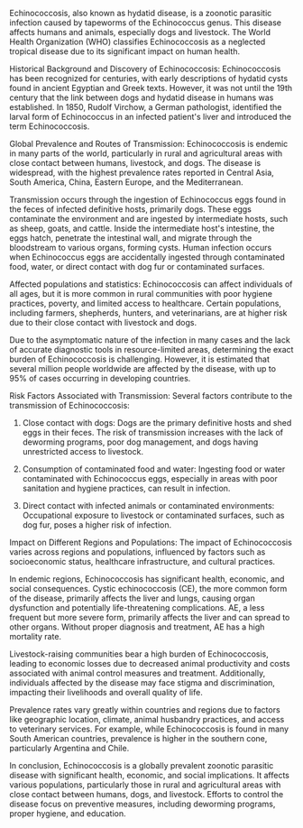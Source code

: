 Echinococcosis, also known as hydatid disease, is a zoonotic parasitic infection caused by tapeworms of the Echinococcus genus. This disease affects humans and animals, especially dogs and livestock. The World Health Organization (WHO) classifies Echinococcosis as a neglected tropical disease due to its significant impact on human health.

Historical Background and Discovery of Echinococcosis:
Echinococcosis has been recognized for centuries, with early descriptions of hydatid cysts found in ancient Egyptian and Greek texts. However, it was not until the 19th century that the link between dogs and hydatid disease in humans was established. In 1850, Rudolf Virchow, a German pathologist, identified the larval form of Echinococcus in an infected patient's liver and introduced the term Echinococcosis.

Global Prevalence and Routes of Transmission:
Echinococcosis is endemic in many parts of the world, particularly in rural and agricultural areas with close contact between humans, livestock, and dogs. The disease is widespread, with the highest prevalence rates reported in Central Asia, South America, China, Eastern Europe, and the Mediterranean.

Transmission occurs through the ingestion of Echinococcus eggs found in the feces of infected definitive hosts, primarily dogs. These eggs contaminate the environment and are ingested by intermediate hosts, such as sheep, goats, and cattle. Inside the intermediate host's intestine, the eggs hatch, penetrate the intestinal wall, and migrate through the bloodstream to various organs, forming cysts. Human infection occurs when Echinococcus eggs are accidentally ingested through contaminated food, water, or direct contact with dog fur or contaminated surfaces.

Affected populations and statistics:
Echinococcosis can affect individuals of all ages, but it is more common in rural communities with poor hygiene practices, poverty, and limited access to healthcare. Certain populations, including farmers, shepherds, hunters, and veterinarians, are at higher risk due to their close contact with livestock and dogs.

Due to the asymptomatic nature of the infection in many cases and the lack of accurate diagnostic tools in resource-limited areas, determining the exact burden of Echinococcosis is challenging. However, it is estimated that several million people worldwide are affected by the disease, with up to 95% of cases occurring in developing countries.

Risk Factors Associated with Transmission:
Several factors contribute to the transmission of Echinococcosis:

1. Close contact with dogs: Dogs are the primary definitive hosts and shed eggs in their feces. The risk of transmission increases with the lack of deworming programs, poor dog management, and dogs having unrestricted access to livestock.

2. Consumption of contaminated food and water: Ingesting food or water contaminated with Echinococcus eggs, especially in areas with poor sanitation and hygiene practices, can result in infection.

3. Direct contact with infected animals or contaminated environments: Occupational exposure to livestock or contaminated surfaces, such as dog fur, poses a higher risk of infection.

Impact on Different Regions and Populations:
The impact of Echinococcosis varies across regions and populations, influenced by factors such as socioeconomic status, healthcare infrastructure, and cultural practices.

In endemic regions, Echinococcosis has significant health, economic, and social consequences. Cystic echinococcosis (CE), the more common form of the disease, primarily affects the liver and lungs, causing organ dysfunction and potentially life-threatening complications. AE, a less frequent but more severe form, primarily affects the liver and can spread to other organs. Without proper diagnosis and treatment, AE has a high mortality rate.

Livestock-raising communities bear a high burden of Echinococcosis, leading to economic losses due to decreased animal productivity and costs associated with animal control measures and treatment. Additionally, individuals affected by the disease may face stigma and discrimination, impacting their livelihoods and overall quality of life.

Prevalence rates vary greatly within countries and regions due to factors like geographic location, climate, animal husbandry practices, and access to veterinary services. For example, while Echinococcosis is found in many South American countries, prevalence is higher in the southern cone, particularly Argentina and Chile.

In conclusion, Echinococcosis is a globally prevalent zoonotic parasitic disease with significant health, economic, and social implications. It affects various populations, particularly those in rural and agricultural areas with close contact between humans, dogs, and livestock. Efforts to control the disease focus on preventive measures, including deworming programs, proper hygiene, and education.